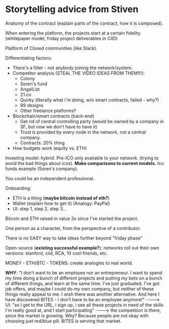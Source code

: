# Storytelling advice from Stiven

Anatomy of the contract (explain parts of the contract, how it is composed).

When entering the platform, the projects start at a certain fidelity. (whitepaper model, friday project deliverables in CIID)

Platform of Closed communities (like Slack).

Differentiating factors: 

- There's a filter - not anybody joining the network/system.
- Competitor analysis (STEAL THE VIDEO IDEAS FROM THEM!!!):
	- Colony
	- Soren's fund
	- AngelList
	- 21.co
	- Quirky (literally what i'm doing, w/o smart contracts, failed - why?)
	- 99 designs
	- Other freelance platforms?
- Blockchain/smart contracts (back-end)
	- Get rid of central controlling party (would be owned by a company in SF, but now we don't have to have it)
	- Trust is provided by every node in the network, not a central company.
	- Contracts: 20% thing
- How budgets work (equity vs. ETH)

Investing model: hybrid. Pre-ICO only available to your network. (trying to avoid the bad things about icos). **Make comparisons to current models.** Ico funds example (Soren's company).

You could be an independent professional.

Onboarding:

- ETH is a thing (**maybe bitcoin instead of eth?**)
- Wallet (explain how to get it) (Analogy: PayPal)
- UI: step 1, step 2, step 3...

Bitcoin and ETH raised in value 3x since I've started the project.

One person as a character, from the perspective of a contributor.

There is no EASY way to take ideas further beyond "friday phase"

Open-source (**existing successful example?**): networks roll out their own versions: stanford, ciid, RCA, 10 cool friends, etc.

MONEY - ETH/BTC - TOKENS: create analogies to real world.

**WHY**: "I don't want to be an employee nor an entrepreneur. I want to spend my time doing a bunch of different projects and putting my bets on a bunch of different things, and learn at the same time. I've just graduated, I've got job offers, and maybe I could do my own company, but neither of these things really appeal to me. I wish there was another alternative. And here I have discovered BITES - I don't have to be an employee anymore!" ----> UI: "so I get to the URL, i sign up, i see all these projects in need of the skills I'm really good at, and I start participating" ----> the competition is there, since the market is growing. Why? Because people are not okay with choosing just red/blue pill. BITES is serving that market.

